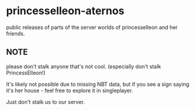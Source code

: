 # princesselleon-aternos
public releases of parts of the server worlds of princesselleon and her friends.

## NOTE
please don't stalk anyone that's not cool. (especially don't stalk PrincessElleon!)

It's likely not possible due to missing NBT data, but if you see a sign saying it's her house - feel free to explore it in singleplayer.

Just don't stalk us to our server.
